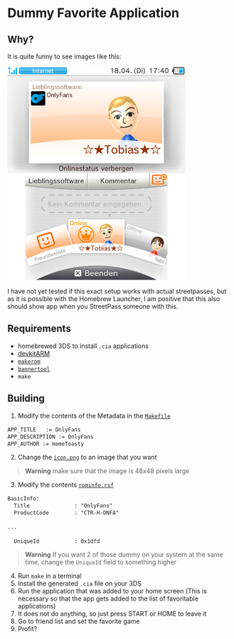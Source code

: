 # Dummy Favorite Application
## Why?
It is quite funny to see images like this:

![OnlyFans favorite application](assets/example.png)

I have not yet tested if this exact setup works with actual streetpasses, but as it is possible with the Homebrew Launcher, I am positive that this also should show app when you StreetPass someone with this.

## Requirements
- homebrewed 3DS to install `.cia` applications
- [devkitARM](https://devkitpro.org/wiki/Getting_Started)
- [`makerom`](https://github.com/3DSGuy/Project_CTR/releases/tag/makerom-v0.18.3)
- [`bannertool`](https://github.com/Steveice10/bannertool/releases/tag/1.2.0)
- `make`
## Building
1. Modify the contents of the Metadata in the [`Makefile`](Makefile)
``` make
APP_TITLE   := OnlyFans
APP_DESCRIPTION := OnlyFans
APP_AUTHOR := memeToasty
```
2. Change the [`icon.png`](meta/icon.png) to an image that you want
> **Warning**
> make sure that the image is 48x48 pixels large

3. Modify the contents  [`rominfo.rsf`](meta/rominfo.rsf)
``` make
BasicInfo:
  Title              : "OnlyFans"
  ProductCode        : "CTR-H-ONFA"

...

  UniqueId           : 0x1dfd
```
> **Warning**
> If you want 2 of those dummy on your system at the same time, change the `UniqueId` field to something higher

4. Run `make` in a terminal
5. Install the generated `.cia` file on your 3DS
6. Run the application that was added to your home screen (This is necessary so that the app gets added to the list of favoritable applications)
7. It does not do anything, so just press START or HOME to leave it
8. Go to friend list and set the favorite game
9. Profit?
